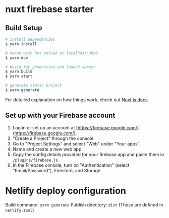 # nuxt firebase starter

## Build Setup

```bash
# install dependencies
$ yarn install

# serve with hot reload at localhost:3000
$ yarn dev

# build for production and launch server
$ yarn build
$ yarn start

# generate static project
$ yarn generate
```

For detailed explanation on how things work, check out [Nuxt.js docs](https://nuxtjs.org).

## Set up with your Firebase account

1. Log in or set up an account at [https://firebase.google.com/](https://firebase.google.com/).
2. "Create a Project" through the console.
3. Go to "Project Settings" and select "Web" under "Your apps".
4. Name and create a new web app
5. Copy the config details provided for your firebase app and paste them in `/plugins/firebase.js`
6. In the Firebase console, turn on "Authentication" (select "Email/Password"), Firestore, and Storage.

# Netlify deploy configuration

Build command: `yarn generate`
Publish directory: `dist`
(These are defined in `netlify.toml`)
